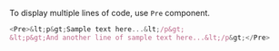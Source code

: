 To display multiple lines of code, use `Pre` component.

```js
<Pre>&lt;p&gt;Sample text here...&lt;/p&gt;
&lt;p&gt;And another line of sample text here...&lt;/p&gt;</Pre>
```
